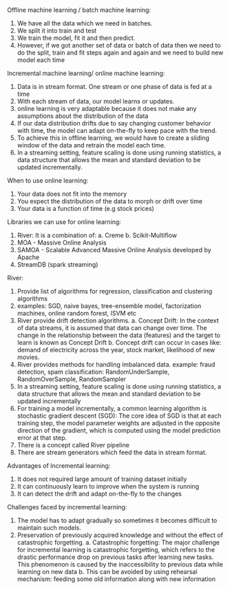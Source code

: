 Offline machine learning / batch machine learning:
1.	We have all the data which we need in batches.
2.	We split it into train and test
3.	We train the model, fit it and then predict.
4.	However, if we got another set of data or batch of data then we need to do the split, train and fit steps again and again and we need to build new model each time

Incremental machine learning/ online machine learning:
1.	Data is in stream format. One stream or one phase of data is fed at a time
2.	With each stream of data, our model learns or updates.
3.	online learning is very adaptable because it does not make any assumptions about the distribution of the data
4.	If our data distribution drifts due to say changing customer behavior with time, the model can adapt on-the-fly to keep pace with the trend.
5.	To achieve this in offline learning, we would have to create a sliding window of the data and retrain the model each time.
6.	In a streaming setting, feature scaling is done using running statistics, a data structure that allows the mean and standard deviation to be updated incrementally.

When to use online learning:
1.	Your data does not fit into the memory
2.	You expect the distribution of the data to morph or drift over time
3.	Your data is a function of time (e.g stock prices)

Libraries we can use for online learning:
1.	River: It is a combination of:
a.	Creme
b.	Scikit-Multiflow
2.	MOA - Massive Online Analysis
3.	SAMOA - Scalable Advanced Massive Online Analysis developed by Apache
4.	StreamDB (spark streaming)

River:
1.	Provide list of algorithms for regression, classification and clustering algorithms
2.	examples: SGD, naive bayes, tree-ensemble model, factorization machines, online random forest, ISVM etc
3.	River provide drift detection algorithms.
a.	Concept Drift: In the context of data streams, it is assumed that data can change over time. The change in the relationship between the data (features) and the target to learn is known as Concept Drift
b.	Concept drift can occur in cases like: demand of electricity across the year, stock market, likelihood of new movies.
4.	River provides methods for handling imbalanced data. example: fraud detection, spam classification: RandomUnderSample, RandomOverSample, RandomSampler
5.	In a streaming setting, feature scaling is done using running statistics, a data structure that allows the mean and standard deviation to be updated incrementally
6.	For training a model incrementally, a common learning algorithm is stochastic gradient descent (SGD): The core idea of SGD is that at each training step, the model parameter weights are adjusted in the opposite direction of the gradient, which is computed using the model prediction error at that step.
7.	There is a concept called River pipeline
8.	There are stream generators which feed the data in stream format.

Advantages of Incremental learning:
1.	It does not required large amount of training dataset initially
2.	It can continuously learn to improve when the system is running
3.	It can detect the drift and adapt on-the-fly to the changes

Challenges faced by incremental learning:
1.	The model has to adapt gradually so sometimes it becomes difficult to maintain such models.
2.	Preservation of previously acquired knowledge and without the effect of catastrophic forgetting.
a.	Catastrophic forgetting: The major challenge for incremental learning is catastrophic forgetting, which refers to the drastic performance drop on previous tasks after learning new tasks. This phenomenon is caused by the inaccessibility to previous data while learning on new data
b.	This can be avoided by using rehearsal mechanism: feeding some old information along with new information

